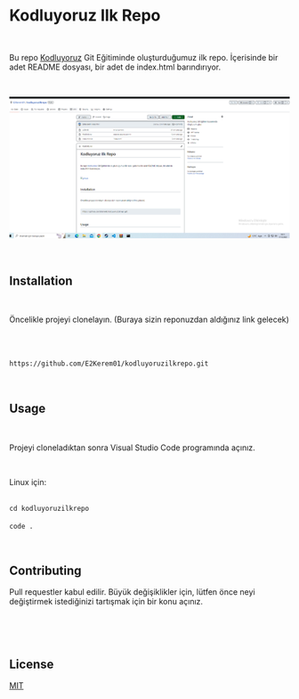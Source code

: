 
# Kodluyoruz Ilk Repo

​

Bu repo [Kodluyoruz](https://www.kodluyoruz.org) Git Eğitiminde oluşturduğumuz ilk repo. İçerisinde bir adet README dosyası, bir adet de index.html barındırıyor.

​

![github](figures/github.png)

​

## Installation

​

Öncelikle projeyi clonelayın. (Buraya sizin reponuzdan aldığınız link gelecek)

​

```bash

https://github.com/E2Kerem01/kodluyoruzilkrepo.git

```

​

## Usage

​

Projeyi cloneladıktan sonra Visual Studio Code programında açınız.

​

Linux için:

```linux

cd kodluyoruzilkrepo

code .

```

​

## Contributing

Pull requestler kabul edilir. Büyük değişiklikler için, lütfen önce neyi değiştirmek istediğinizi tartışmak için bir konu açınız.

​

​

## License

[MIT](https://choosealicense.com/licenses/mit/)
